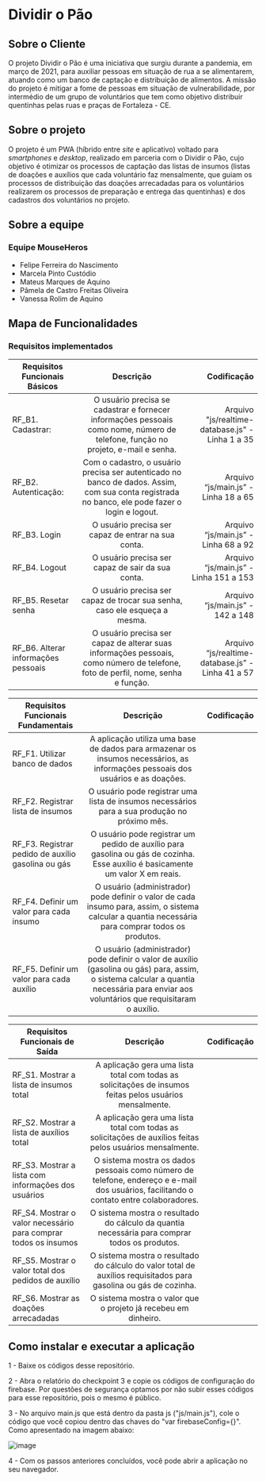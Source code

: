 # Dividir o Pão

## Sobre o Cliente

O projeto Dividir o Pão é uma iniciativa que surgiu durante a pandemia, em março de 2021, para auxiliar pessoas em situação de rua a se alimentarem, atuando como um banco de captação e distribuição de alimentos. A missão do projeto é mitigar a fome de pessoas em situação de vulnerabilidade, por intermédio de um grupo de voluntários que tem como objetivo distribuir quentinhas pelas ruas e praças de Fortaleza - CE. 

## Sobre o projeto

O projeto é um PWA (híbrido entre _site_ e aplicativo) voltado para _smartphones_ e _desktop_, realizado em parceria com o Dividir o Pão, cujo objetivo é otimizar os processos de captação das listas de insumos (listas de doações e auxílios que cada voluntário faz mensalmente, que guiam os processos de distribuição das doações arrecadadas para os voluntários realizarem os processos de preparação e entrega das quentinhas) e dos cadastros dos voluntários no projeto.

## Sobre a equipe

### Equipe MouseHeros

- Felipe Ferreira do Nascimento
- Marcela Pinto Custódio
- Mateus Marques de Aquino
- Pâmela de Castro Freitas Oliveira 
- Vanessa Rolim de Aquino 


## Mapa de Funcionalidades

### Requisitos implementados
|Requisitos Funcionais Básicos |     Descrição      |  Codificação |
|----------|:-------------:|------:|
| RF_B1. Cadastrar: |  O usuário precisa se cadastrar e fornecer informações pessoais como nome, número de telefone, função no projeto, e-mail e senha.|Arquivo "js/realtime-database.js" - Linha 1 a 35  |
| RF_B2. Autenticação: |    Com o cadastro, o usuário precisa ser autenticado no banco de dados. Assim, com sua conta registrada no banco, ele pode fazer o login e logout.| Arquivo “js/main.js” -  Linha 18 a 65  |
| RF_B3. Login | O usuário precisa ser capaz de entrar na sua conta.| Arquivo “js/main.js” - Linha 68 a 92  |
| RF_B4. Logout |  O usuário precisa ser capaz de sair da sua conta.| Arquivo “js/main.js” - Linha 151 a 153 |
| RF_B5. Resetar senha |    O usuário precisa ser capaz de trocar sua senha, caso ele esqueça a mesma.| Arquivo “js/main.js” - 142 a 148   |
| RF_B6. Alterar informações pessoais | O usuário precisa ser capaz de alterar suas informações pessoais, como número de telefone, foto de perfil, nome, senha e função.| Arquivo “js/realtime-database.js” - Linha 41 a 57   |


|Requisitos Funcionais Fundamentais |     Descrição      |  Codificação |
|----------|:-------------:|------:|
| RF_F1. Utilizar banco de dados |  A aplicação utiliza uma base de dados para armazenar os insumos necessários, as informações pessoais dos usuários e as doações. |  |
| RF_F2. Registrar lista de insumos |    O usuário pode registrar uma lista de insumos necessários para a sua produção no próximo mês.|    |
| RF_F3. Registrar pedido de auxílio gasolina ou gás | O usuário pode registrar um pedido de auxílio para gasolina ou gás de cozinha. Esse auxílio é basicamente um valor X em reais.|     |
| RF_F4. Definir um valor para cada insumo | O usuário (administrador) pode definir o valor de cada insumo para, assim, o sistema calcular a quantia necessária para comprar todos os produtos.|     |
| RF_F5. Definir um valor para cada auxílio | O usuário (administrador) pode definir o valor de auxílio (gasolina ou gás) para, assim, o sistema calcular a quantia necessária para enviar aos voluntários que requisitaram o auxílio.|   |


|Requisitos Funcionais de Saída |     Descrição      |  Codificação |
|----------|:-------------:|------:|
| RF_S1. Mostrar a lista de insumos total |  A aplicação gera uma lista total com todas as solicitações de insumos feitas pelos usuários mensalmente.| |
| RF_S2. Mostrar a lista de auxílios total |    A aplicação gera uma lista total com todas as solicitações de auxílios feitas pelos usuários mensalmente.|    |
| RF_S3. Mostrar a lista com informações dos usuários | O sistema mostra os dados pessoais como número de telefone, endereço e e-mail dos usuários, facilitando o contato entre colaboradores.|    |
| RF_S4. Mostrar o valor necessário para comprar todos os insumos |  O sistema mostra o resultado do cálculo da quantia necessária para comprar todos os produtos.|  |
| RF_S5. Mostrar o valor total dos pedidos de auxílio |    O sistema mostra o resultado do cálculo do valor total de auxílios requisitados para gasolina ou gás de cozinha.|   |
| RF_S6. Mostrar as doações arrecadadas | O sistema mostra o valor que o projeto já recebeu em dinheiro.|     |


## Como instalar e executar a aplicação

  1 - Baixe os códigos desse repositório.
  
  2 - Abra o relatório do checkpoint 3 e copie os códigos de configuração do firebase. Por questões de segurança optamos por não subir esses códigos para esse repositório, pois o mesmo é público.
  
  3 - No arquivo main.js que está dentro da pasta js ("js/main.js"), cole o código que você copiou dentro das chaves do "var firebaseConfig={}". Como apresentado na imagem abaixo:

![image](https://user-images.githubusercontent.com/86917791/128093877-de19266a-77c5-4971-a6fc-7ba703725e89.png)

  4 - Com os passos anteriores concluídos, você pode abrir a aplicação no seu navegador.
